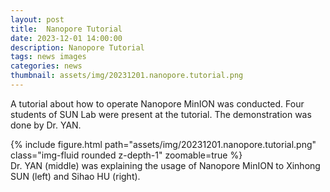 ```yaml
---
layout: post
title:  Nanopore Tutorial
date: 2023-12-01 14:00:00
description: Nanopore Tutorial
tags: news images
categories: news
thumbnail: assets/img/20231201.nanopore.tutorial.png
---
```


A tutorial about how to operate Nanopore MinION was conducted. Four students of SUN Lab were present at the tutorial. The demonstration was done by Dr. YAN.

<div class="row mt-3">
    <div class="offset-sm-3 col-sm-6 mt-3 mt-md-0">
        {% include figure.html path="assets/img/20231201.nanopore.tutorial.png" class="img-fluid rounded z-depth-1" zoomable=true %}
    </div>
</div>
<div class="caption">
    Dr. YAN (middle) was explaining the usage of Nanopore MinION to Xinhong SUN (left) and Sihao HU (right).
</div>